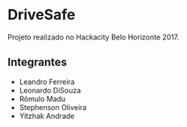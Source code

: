 # DriveSafe

Projeto realizado no Hackacity Belo Horizonte 2017.

## Integrantes

- Leandro Ferreira
- Leonardo DiSouza
- Rômulo Madu
- Stephenson Oliveira
- Yitzhak Andrade
